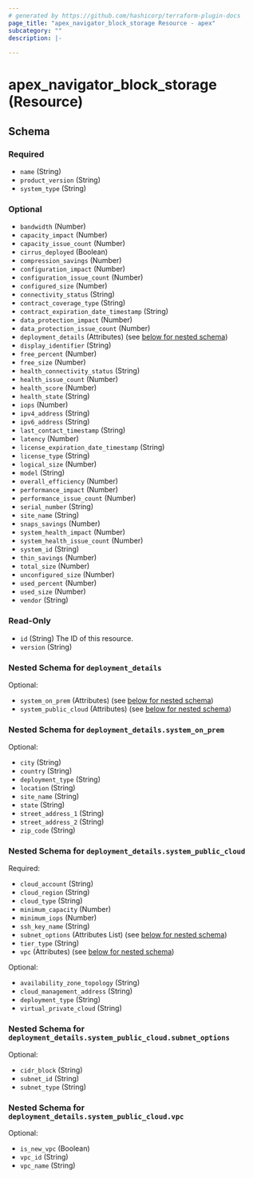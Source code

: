 ```yaml
---
# generated by https://github.com/hashicorp/terraform-plugin-docs
page_title: "apex_navigator_block_storage Resource - apex"
subcategory: ""
description: |-
  
---
```


# apex_navigator_block_storage (Resource)





<!-- schema generated by tfplugindocs -->
## Schema

### Required

- `name` (String)
- `product_version` (String)
- `system_type` (String)

### Optional

- `bandwidth` (Number)
- `capacity_impact` (Number)
- `capacity_issue_count` (Number)
- `cirrus_deployed` (Boolean)
- `compression_savings` (Number)
- `configuration_impact` (Number)
- `configuration_issue_count` (Number)
- `configured_size` (Number)
- `connectivity_status` (String)
- `contract_coverage_type` (String)
- `contract_expiration_date_timestamp` (String)
- `data_protection_impact` (Number)
- `data_protection_issue_count` (Number)
- `deployment_details` (Attributes) (see [below for nested schema](#nestedatt--deployment_details))
- `display_identifier` (String)
- `free_percent` (Number)
- `free_size` (Number)
- `health_connectivity_status` (String)
- `health_issue_count` (Number)
- `health_score` (Number)
- `health_state` (String)
- `iops` (Number)
- `ipv4_address` (String)
- `ipv6_address` (String)
- `last_contact_timestamp` (String)
- `latency` (Number)
- `license_expiration_date_timestamp` (String)
- `license_type` (String)
- `logical_size` (Number)
- `model` (String)
- `overall_efficiency` (Number)
- `performance_impact` (Number)
- `performance_issue_count` (Number)
- `serial_number` (String)
- `site_name` (String)
- `snaps_savings` (Number)
- `system_health_impact` (Number)
- `system_health_issue_count` (Number)
- `system_id` (String)
- `thin_savings` (Number)
- `total_size` (Number)
- `unconfigured_size` (Number)
- `used_percent` (Number)
- `used_size` (Number)
- `vendor` (String)

### Read-Only

- `id` (String) The ID of this resource.
- `version` (String)

<a id="nestedatt--deployment_details"></a>
### Nested Schema for `deployment_details`

Optional:

- `system_on_prem` (Attributes) (see [below for nested schema](#nestedatt--deployment_details--system_on_prem))
- `system_public_cloud` (Attributes) (see [below for nested schema](#nestedatt--deployment_details--system_public_cloud))

<a id="nestedatt--deployment_details--system_on_prem"></a>
### Nested Schema for `deployment_details.system_on_prem`

Optional:

- `city` (String)
- `country` (String)
- `deployment_type` (String)
- `location` (String)
- `site_name` (String)
- `state` (String)
- `street_address_1` (String)
- `street_address_2` (String)
- `zip_code` (String)


<a id="nestedatt--deployment_details--system_public_cloud"></a>
### Nested Schema for `deployment_details.system_public_cloud`

Required:

- `cloud_account` (String)
- `cloud_region` (String)
- `cloud_type` (String)
- `minimum_capacity` (Number)
- `minimum_iops` (Number)
- `ssh_key_name` (String)
- `subnet_options` (Attributes List) (see [below for nested schema](#nestedatt--deployment_details--system_public_cloud--subnet_options))
- `tier_type` (String)
- `vpc` (Attributes) (see [below for nested schema](#nestedatt--deployment_details--system_public_cloud--vpc))

Optional:

- `availability_zone_topology` (String)
- `cloud_management_address` (String)
- `deployment_type` (String)
- `virtual_private_cloud` (String)

<a id="nestedatt--deployment_details--system_public_cloud--subnet_options"></a>
### Nested Schema for `deployment_details.system_public_cloud.subnet_options`

Optional:

- `cidr_block` (String)
- `subnet_id` (String)
- `subnet_type` (String)


<a id="nestedatt--deployment_details--system_public_cloud--vpc"></a>
### Nested Schema for `deployment_details.system_public_cloud.vpc`

Optional:

- `is_new_vpc` (Boolean)
- `vpc_id` (String)
- `vpc_name` (String)
